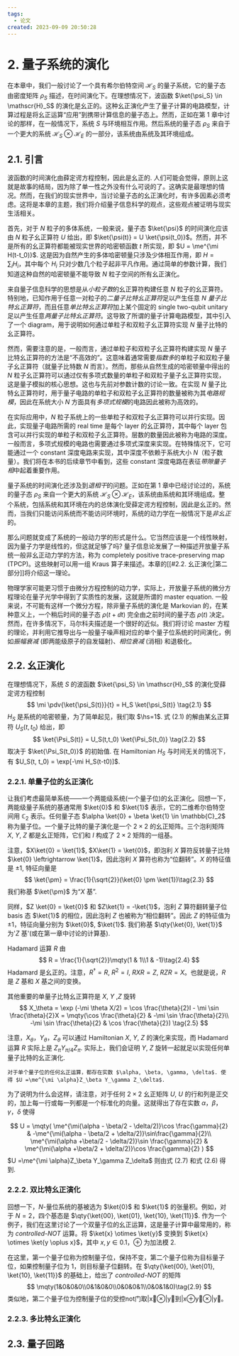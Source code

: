 ```yaml
---
tags:
  - 论文
created: 2023-09-09 20:50:28
---
```


# 2. 量子系统的演化

在本章中，我们一般讨论了一个具有希尔伯特空间 $\mathscr{H}_S$ 的量子系统，它的量子态由密度矩阵 $\rho_S$ 描述，在时间演化下。在理想情况下，波函数 $\ket{\psi_S} \in \mathscr{H}_S$ 的演化是幺正的。这种幺正演化产生了量子计算的电路模型，计算过程是将幺正运算“应用”到携带计算信息的量子态上。然而，正如在第 1 章中讨论的那样，在一般情况下，系统 $S$ 与环境相互作用。然后系统的量子态 $ρ_S$ 来自于一个更大的系统 $\mathscr{H}_S \otimes \mathscr{H}_E$ 的一部分，该系统由系统及其环境组成。

## 2.1. 引言

波函数的时间演化由薛定谔方程控制，因此是幺正的. 人们可能会觉得，原则上这就是故事的结局，因为除了单一性之外没有什么可说的了。这确实是最理想的情况。然而，在我们的现实世界中，当讨论量子态的幺正演化时，有许多因素必须考虑。这将是本章的主题，我们将介绍量子信息科学的观点，这些观点被证明与现实生活相关。

首先，对于 $N$ 粒子的多体系统，一般来说，量子态 $\ket{\psi}$ 的时间演化应该由 $N$ 粒子幺正算符 $U$ 给出，即 $\ket{\psi(t)} = U \ket{\psi(t_0)}$。然而，并不是所有的幺正算符都能被现实世界的哈密顿函数 $t$ 所实现，即 $U = \me^{\mi H(t-t_0)}$. 这是因为自然产生的多体哈密顿量只涉及少体相互作用，即 $H =\sum_i H_i$，其中每个 $H_i$ 只对少数几个粒子起非平凡作用。通过简单的参数计算，我们知道这种自然的哈密顿量不能导致 $N$ 粒子空间的所有幺正演化。

来自量子信息科学的思想是从*小粒子数*的幺正算符构建任意 $N$ 粒子的幺正算符。特别地，已知作用于任意一对粒子的*二量子比特幺正算符*足以产生任意 $N$ *量子比特幺正算符*，而且任意*单比特幺正算符*加上某个固定的 single two-qubit unitary 足以产生任意*两量子比特幺正算符*。这导致了所谓的量子计算电路模型，其中引入了一个 diagram，用于说明如何通过单粒子和双粒子幺正算符实现 $N$ 量子比特的幺正算符。

然而，需要注意的是，一般而言，通过单粒子和双粒子幺正算符构建实现 $N$ 量子比特幺正算符的方法是“不高效的”。这意味着通常需要*指数多*的单粒子和双粒子量子幺正算符（就量子比特数 $N$ 而言）。然而，那些从自然生成的哈密顿量中得出的 $N$ 粒子幺正算符可以通过仅有多项式数量的单粒子和双粒子量子幺正算符实现，这是量子模拟的核心思想。这也与先前对参数计数的讨论一致。在实现 $N$ 量子比特幺正算符时，用于量子电路的单粒子和双粒子幺正算符的数量被称为其*电路规模*，因此在系统大小 $N$ 方面具有*多项式规模*的电路因此被称为高效的。

在实际应用中，$N$ 粒子系统上的一些单粒子和双粒子幺正算符可以并行实现。因此，实现量子电路所需的 real time 是每个 layer 的幺正算符，其中每个 layer 包含可以并行实现的单粒子和双粒子幺正算符。层数的数量因此被称为电路的深度。一般而言，多项式规模的电路也需要通过多项式深度来实现。在特殊情况下，它可能通过一个 constant 深度电路来实现，其中深度不依赖于系统大小 $N$（粒子数量）。我们将在本书的后续章节中看到，这些 constant 深度电路在表征*带隙量子相*中起着重要作用。

量子系统的时间演化还涉及到*退相干*的问题。正如在第 1 章中已经讨论过的，系统的量子态 $\rho_S$ 来自一个更大的系统 $\mathscr{H}_S \otimes \mathscr{H}_E$，该系统由系统和其环境组成。整个系统，包括系统和其环境在内的总体演化受薛定谔方程控制，因此是幺正的。然而，当我们只能访问系统而不能访问环境时，系统的动力学在一般情况下是*非幺正*的。

那么问题就变成了系统的一般动力学的形式是什么。它当然应该是一个线性映射，因为量子力学是线性的，但这就足够了吗? 量子信息论发展了一种描述开放量子系统一般非幺正动力学的方法，称为 completely positive trace-preserving map (TPCP)。这些映射可以用一组 Kraus 算子来描述。本章的[[#2.2. 幺正演化|第二部分]]将介绍这一理论。

物理学家可能更习惯于由微分方程控制的动力学，实际上，开放量子系统的微分方程理论在量子光学中得到了实质性的发展，这就是所谓的 master equation. 一般来说，不可能有这样一个微分方程，除非量子系统的演化是 Markovian 的，在某种意义上，一个稍后时间的量子态 $\rho(t+\dd{t})$ 完全由之前时间的量子态 $\rho(t)$ 决定。然而，在许多情况下，马尔科夫描述是一个很好的近似。我们将讨论 master 方程的理论，并利用它推导出与一般量子噪声相对应的单个量子位系统的时间演化，例如*振幅衰减* (即两能级原子的自发辐射)、*相位衰减* (消相) 和退极化。



## 2.2. 幺正演化

在理想情况下，系统 $S$ 的波函数 $\ket{\psi_S} \in \mathscr{H}_S$ 的演化受薛定谔方程控制
$$
\mi \pdv{\ket{\psi_S(t)}}{t} = H_S \ket{\psi_S(t)} \tag{2.1}
$$
$H_S$ 是系统的哈密顿量，为了简单起见，我们取 $\hs=1$. 式 (2.1) 的解由某幺正算符 $U_S(t,t_0)$ 给出，即
$$
\ket{\Psi_S(t)} = U_S(t,t_0) \ket{\Psi_S(t_0)} \tag{2.2}
$$
取决于 $\ket{\Psi_S(t_0)}$ 的初始值. 在 Hamiltonian $H_S$ 与时间无关的情况下，有 $U_S(t, t_0) = \exp[-\mi H_S(t-t0)]$.

### 2.2.1. 单量子位的幺正演化

让我们考虑最简单系统——一个两能级系统(一个量子位)的幺正演化。回想一下，两能级量子系统的基通常用 $\ket{0}$ 和 $\ket{1}$ 表示，它的二维希尔伯特空间用 $\mathbb{C}_2$ 表示。任何量子态 $\alpha \ket{0} + \beta \ket{1} \in \mathbb{C}_2$ 称为量子位。一个量子比特的量子演化是一个 $2 \times 2$ 的幺正矩阵。三个泡利矩阵 $X$, $Y$, $Z$ 都是幺正矩阵，它们和 $I$ 构成了 $2×2$ 矩阵的一组基。

注意，$X\ket{0} = \ket{1}$, $X\ket{1} = \ket{0}$，即泡利 $X$ 算符反转量子比特 $\ket{0} \leftrightarrow \ket{1}$，因此泡利 $X$ 算符也称为“位翻转”。$X$ 的特征值是 $±1$, 特征向量是
$$
\ket{\pm} = \frac{1}{\sqrt{2}}(\ket{0} \pm \ket{1})\tag{2.3}
$$
我们称基 $\ket{\pm}$ 为“$X$ 基”.

同样，$Z \ket{0} = \ket{0}$ 和 $Z\ket{1} = -\ket{1}$，泡利 $Z$ 算符翻转量子位 basis 态 $\ket{1}$ 的相位，因此泡利 $Z$ 也被称为“相位翻转”。因此 $Z$ 的特征值为 $±1$，特征向量分别为 $\ket{0}$, $\ket{1}$. 我们称基 $\qty{\ket{0}, \ket{1}}$ 为'$Z$ 基'(或在第一章中讨论的计算基).

Hadamard 运算 $R$ 由
$$
R = \frac{1}{\sqrt{2}}\mqty(1 & 1\\1 & -1)\tag{2.4}
$$
Hadamard 是幺正的。注意，$R^†=R$, $R^2 = I$, $RXR=Z$, $RZR=X$。也就是说，$R$ 是 $Z$ 基和 $X$ 基之间的变换。

其他重要的单量子比特幺正算符是 $X$, $Y$ ,$Z$ 旋转
$$
X_\theta = \exp (-\mi \theta X/2)
= \cos \frac{\theta}{2}I - \mi \sin \frac{\theta}{2}X
= \mqty(\cos \frac{\theta}{2} & -\mi \sin \frac{\theta}{2}\\
-\mi \sin \frac{\theta}{2} & \cos \frac{\theta}{2})
\tag{2.5}
$$

注意，$X_θ$，$Y_θ$，$Z_θ$ 可以通过 Hamiltonian $X$, $Y$, $Z$ 的演化来实现，而 Hadamard 运算 $R$ 实际上是 $Z_πY_{π/4}Z_π$. 实际上，我们会证明 $Y$, $Z$ 旋转一起就足以实现任何单量子比特的幺正演化.

```ad-note
对于单个量子位的任何幺正运算，都存在实数 $\alpha, \beta, \gamma, \delta$. 使得 $U =\me^{\mi \alpha}Z_\beta Y_\gamma Z_\delta$.
```

为了说明为什么会这样，请注意，对于任何 $2×2$ 幺正矩阵 $U$, $U$ 的行和列是正交的，加上每一行或每一列都是一个标准化的向量。这就得出了存在实数 $α$，$β$，$γ$，$δ$ 使得

$$
U = \mqty(
\me^{\mi(\alpha - \beta/2 - \delta/2)}\cos \frac{\gamma}{2}
& -\me^{\mi(\alpha - \beta/2 + \delta/2)}\sin\frac{\gamma}{2}\\
\me^{\mi(\alpha +\beta/2 - \delta/2)}\sin \frac{\gamma}{2}
&
\me^{\mi(\alpha +\beta/2 + \delta/2)}\cos \frac{\gamma}{2}
)
$$
$U =\me^{\mi \alpha}Z_\beta Y_\gamma Z_\delta$ 则由式 (2.7) 和式 (2.6) 得到.

### 2.2.2. 双比特幺正演化

回想一下，$N$-量位系统的基被选为 $\ket{0}$ 和 $\ket{1}$ 的张量积。例如，对于 $N = 2$，四个基态是 $\qty{\ket{00}, \ket{01}, \ket{10}, \ket{11}}$. 作为一个例子，我们在这里讨论了一个双量子位的幺正运算，这是量子计算中最常用的，称为 *controlled-NOT* 运算。将 $\ket{x} \otimes \ket{y}$ 变换到 $\ket{x} \otimes \ket{y \oplus x}$，其中 $x,y \in \qty{0,1}$，$\oplus$ 为加法模 2.

在这里，第一个量子位称为控制量子位，保持不变，第二个量子位称为目标量子位，如果控制量子位为 $1$，则目标量子位翻转。在 $\qty{\ket{00}, \ket{01}, \ket{10}, \ket{11}}$ 的基础上，给出了 *controlled-NOT* 的矩阵
$$
\mqty(1&0&0&0\\0&1&0&0\\0&0&0&1\\0&0&1&0)\tag{2.9}
$$
类似地，第二个量子位为控制量子位的受控not门取|x⊗|y到|x⊕y⊗|y。
### 2.2.3. 多比特幺正演化

## 2.3. 量子回路

